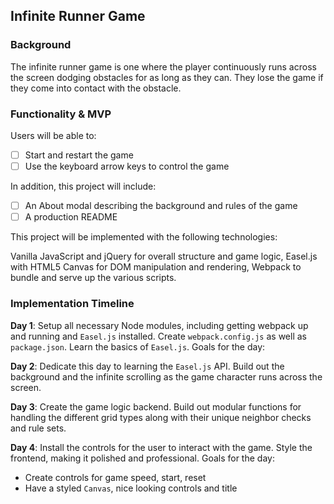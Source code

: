  ## Infinite Runner Game

 ### Background

The infinite runner game is one where the player continuously runs across the screen dodging obstacles for as long as they can.  They lose the game if they come into contact with the obstacle.

 ### Functionality & MVP

Users will be able to:

- [ ] Start and restart the game
- [ ] Use the keyboard arrow keys to control the game

In addition, this project will include:

- [ ] An About modal describing the background and rules of the game
- [ ] A production README   

 This project will be implemented with the following technologies:

 Vanilla JavaScript and jQuery for overall structure and game logic,
 Easel.js with HTML5 Canvas for DOM manipulation and rendering,
 Webpack to bundle and serve up the various scripts.

 ### Implementation Timeline

 **Day 1**: Setup all necessary Node modules, including getting webpack up and running and `Easel.js` installed.  Create `webpack.config.js` as well as `package.json`. Learn the basics of `Easel.js`.  Goals for the day:

 **Day 2**: Dedicate this day to learning the `Easel.js` API.  Build out the background and the infinite scrolling as the game character runs across the screen.

 **Day 3**: Create the game logic backend.  Build out modular functions for handling the different grid types along with their unique neighbor checks and rule sets.  


 **Day 4**: Install the controls for the user to interact with the game.  Style the frontend, making it polished and professional.  Goals for the day:

 - Create controls for game speed, start, reset
 - Have a styled `Canvas`, nice looking controls and title
